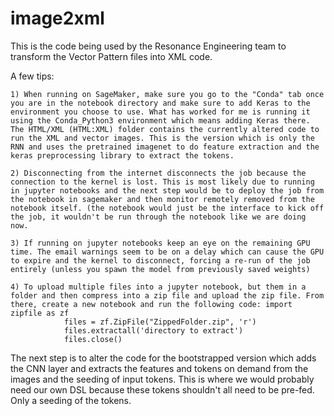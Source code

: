 # image2xml

This is the code being used by the Resonance Engineering team to transform the Vector Pattern files into XML code. 





A few tips:

	1) When running on SageMaker, make sure you go to the "Conda" tab once you are in the notebook directory and make sure to add Keras to the environment you choose to use. What has worked for me is running it using the Conda_Python3 environment which means adding Keras there. The HTML/XML (HTML:XML) folder contains the currently altered code to run the XML and vector images. This is the version which is only the RNN and uses the pretrained imagenet to do feature extraction and the keras preprocessing library to extract the tokens. 

	2) Disconnecting from the internet disconnects the job because the connection to the kernel is lost. This is most likely due to running in jupyter notebooks and the next step would be to deploy the job from the notebook in sagemaker and then monitor remotely removed from the notebook itself. (the notebook would just be the interface to kick off the job, it wouldn't be run through the notebook like we are doing now.

	3) If running on jupyter notebooks keep an eye on the remaining GPU time. The email warnings seem to be on a delay which can cause the GPU to expire and the kernel to disconnect, forcing a re-run of the job entirely (unless you spawn the model from previously saved weights)

	4) To upload multiple files into a jupyter notebook, but them in a folder and then compress into a zip file and upload the zip file. From there, create a new notebook and run the following code: import zipfile as zf
				files = zf.ZipFile("ZippedFolder.zip", 'r')
				files.extractall('directory to extract')
				files.close()


The next step is to alter the code for the bootstrapped version which adds the CNN layer and extracts the features and tokens on demand from the images and the seeding of input tokens. This is where we would probably need our own DSL because these tokens shouldn't all need to be pre-fed. Only a seeding of the tokens. 
